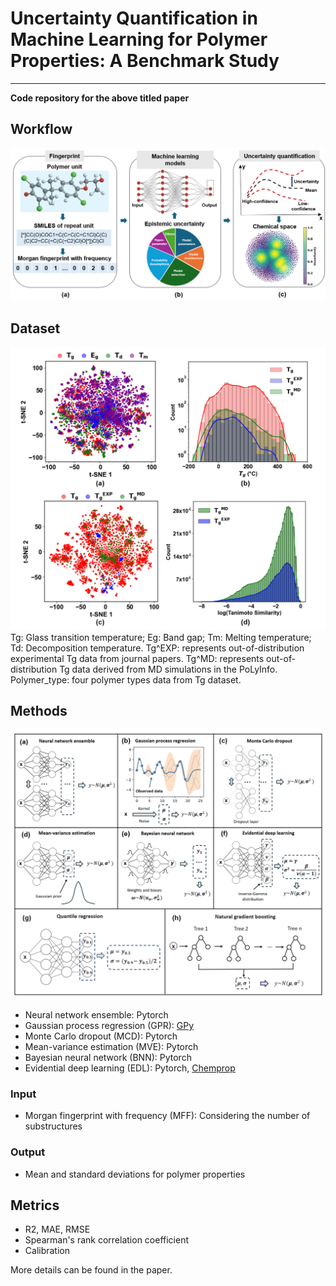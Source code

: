 # Uncertainty Quantification in Machine Learning for Polymer Properties: A Benchmark Study
---
**Code repository for the above titled paper**
## Workflow
![alt text](workflow.png)
## Dataset
![alt text](datasets.png)
Tg: Glass transition temperature; 
Eg: Band gap; Tm: Melting temperature; 
Td: Decomposition temperature.
Tg^EXP: represents out-of-distribution experimental Tg data from journal papers.
Tg^MD: represents out-of-distribution Tg data derived from MD simulations in the PoLyInfo.
Polymer_type: four polymer types data from Tg dataset.
## Methods
![alt text](ML_methods.png)
* Neural network ensemble: Pytorch
* Gaussian process regression (GPR): [GPy](https://github.com/SheffieldML/GPy/tree/deploy)
* Monte Carlo dropout (MCD): Pytorch
* Mean-variance estimation (MVE): Pytorch
* Bayesian neural network (BNN): Pytorch
* Evidential deep learning (EDL): Pytorch, [Chemprop](https://github.com/aamini/chemprop)

### Input
* Morgan fingerprint with frequency (MFF): Considering the number of substructures

### Output
* Mean and standard deviations for polymer properties

## Metrics
* R2, MAE, RMSE
* Spearman's rank correlation coefficient
* Calibration

More details can be found in the paper.